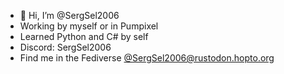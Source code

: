 - 👋 Hi, I’m @SergSel2006
- Working by myself or in Pumpixel
- Learned Python and C# by self
- Discord: SergSel2006
- Find me in the Fediverse <a rel="me" href="https://rustodon.hopto.org/@SergSel2006">@SergSel2006@rustodon.hopto.org</a>
